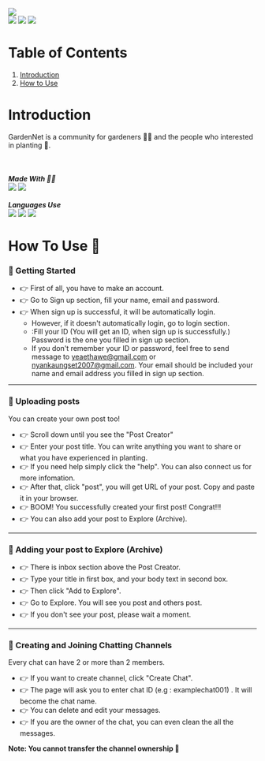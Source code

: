<img src="https://hits.seeyoufarm.com/api/count/incr/badge.svg?url=https%3A%2F%2Fgithub.com%2FYaethwe1212%2Fhit-counter"><br>
<img src="https://img.shields.io/badge/github-181717?style=for-the-badge&logo=github&logoColor=white">
<img src="https://img.shields.io/badge/firebase-ffca28?style=for-the-badge&logo=firebase&logoColor=black">
<img src="https://img.shields.io/badge/netlify-00C7B7?style=for-the-badge&logo=netlify&logoColor=white">
# Table of Contents

1. [Introduction](#introduction)
2. [How to Use](#how_to_use)

<a id="introduction"></a>
# Introduction
GardenNet is a community for gardeners :farmer: and the people who interested in planting :seedling:.
<br><br><br><br>
***Made With :technologist:*** 
<br>
<img src="https://img.shields.io/badge/Notepad++-90E59A.svg?style=for-the-badge&logo=notepad%2B%2B&logoColor=black">
<img src="https://img.shields.io/badge/Visual_Studio_Code-0078D4?style=for-the-badge&logo=visual%20studio%20code&logoColor=white">
<br><br>
***Languages Use***<br>
<img src="https://img.shields.io/badge/HTML5-E34F26?style=for-the-badge&logo=html5&logoColor=white">
<img src="https://img.shields.io/badge/JavaScript-323330?style=for-the-badge&logo=javascript&logoColor=F7DF1E">
<img src="https://img.shields.io/badge/CSS3-1572B6?style=for-the-badge&logo=css3&logoColor=white">
<br>

<a id="how_to_use"></a>
# How To Use :thinking:
### :key: Getting Started
- :point_right: First of all, you have to make an account. 
- :point_right: Go to Sign up section, fill your name, email and password.
- :point_right: When sign up is successful, it will be automatically login.
    - However, if it doesn't automatically login, go to login section.
    - :Fill your ID (You will get an ID, when sign up is successfully.) Password is the one you filled in sign up section.
    - If you don't remember your ID or password, feel free to send message to yeaethawe@gmail.com or nyankaungset2007@gmail.com. Your email should be included your name and email address you filled in sign up section.
*****
### :key: Uploading posts
You can create your own post too!
- :point_right: Scroll down until you see the "Post Creator"
- :point_right: Enter your post title. You can write anything you want to share or what you have experienced in planting. 
- :point_right: If you need help simply click the "help". You can also connect us for more infomation.
- :point_right: After that, click "post", you will get URL of your post. Copy and paste it in your browser.
- :point_right: BOOM! You successfully created your first post! Congrat!!!
- :point_right: You can also add your post to Explore (Archive).
*****
### :key: Adding your post to Explore (Archive)
- :point_right: There is inbox section above the Post Creator.
- :point_right: Type your title in first box, and your body text in second box. 
- :point_right: Then click "Add to Explore".
- :point_right: Go to Explore. You will see you post and others post.
- :point_right: If you don't see your post, please wait a moment.
*****
### :key: Creating and Joining Chatting Channels
Every chat can have 2 or more than 2 members.
- :point_right: If you want to create channel, click "Create Chat".
- :point_right: The page will ask you to enter chat ID (e.g : examplechat001) . It will become the chat name.
- :point_right: You can delete and edit your messages.
- :point_right: If you are the owner of the chat, you can even clean the all the messages.

**Note: You cannot transfer the channel ownership :no_entry_sign:**
